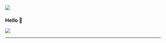 <img src="https://raw.githubusercontent.com/cookiedancer/cookiedancer/blob/main/tags.svg" width="auto" height="auto">

### Hello 👋
![](https://komarev.com/ghpvc/?username=cookiedancer&color=0ca4a5)

<!--
**cookiedancer/cookiedancer** is a ✨ _special_ ✨ repository because its `README.md` (this file) appears on your GitHub profile.

Here are some ideas to get you started:

- 🔭 I’m currently working on ...
- 🌱 I’m currently learning ...
- 👯 I’m looking to collaborate on ...
- 🤔 I’m looking for help with ...
- 💬 Ask me about ...
- 📫 How to reach me: ...
- 😄 Pronouns: ...
- ⚡ Fun fact: ...
-->

---

